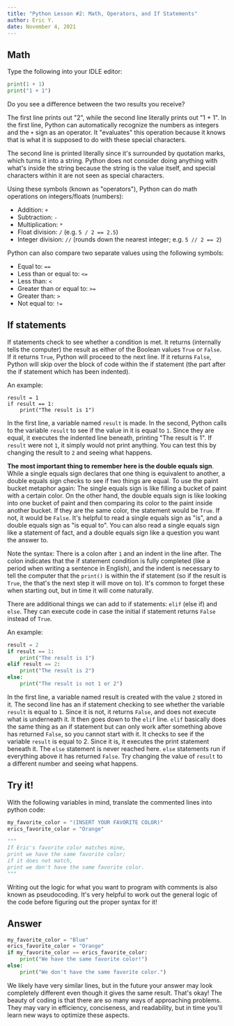 ```yaml
---
title: "Python Lesson #2: Math, Operators, and If Statements"
author: Eric Y.
date: November 4, 2021
---
```


## Math

Type the following into your IDLE editor:

```python
print(1 + 1)
print("1 + 1")
```

Do you see a difference between the two results you receive?

The first line prints out "2",
while the second line literally prints out "1 + 1".
In the first line,
Python can automatically recognize the numbers as integers
and the `+` sign as an operator.
It "evaluates" this operation because it knows
that is what it is supposed to do
with these special characters.

The second line is printed literally
since it's surrounded by quotation marks,
which turns it into a string.
Python does not consider doing anything
with what's inside the string
because the string is the value itself,
and special characters within it
are not seen as special characters.

Using these symbols (known as "operators"),
Python can do math operations on integers/floats (numbers):

- Addition: `+`
- Subtraction: `-`
- Multiplication: `*`
- Float division: `/`
  (e.g. `5 / 2 == 2.5`)
- Integer division: `//`
  (rounds down the nearest integer; e.g. `5 // 2 == 2`)

Python can also compare two separate values
using the following symbols:

- Equal to: `==`
- Less than or equal to: `<=`
- Less than: `<`
- Greater than or equal to: `>=`
- Greater than: `>`
- Not equal to: `!=`

## If statements

If statements check to see whether a condition is met.
It returns (internally tells the computer) the result
as either of the Boolean values `True` or `False`.
If it returns `True`,
Python will proceed to the next line.
If it returns `False`,
Python will skip over the block of code within the if statement
(the part after the if statement which has been indented).

An example:

```
result = 1
if result == 1:
    print("The result is 1")
```

In the first line, a variable named `result` is made.
In the second, Python calls to the variable `result`
to see if the value in it is equal to `1`.
Since they are equal,
it executes the indented line beneath,
printing "The result is 1".
If `result` were not `1`,
it simply would not print anything.
You can test this by changing the result to `2`
and seeing what happens.

**The most important thing to remember here is the double equals sign**.
While a single equals sign declares
that one thing is equivalent to another,
a double equals sign checks to see if two things are equal.
To use the paint bucket metaphor again:
The single equals sign is like
filling a bucket of paint with a certain color.
On the other hand, the double equals sign is like
looking into one bucket of paint
and then comparing its color to the paint inside another bucket.
If they are the same color, the statement would be `True`.
If not, it would be `False`.
It's helpful to read a single equals sign as "is",
and a double equals sign as "is equal to".
You can also read a single equals sign like a statement of fact,
and a double equals sign like a question you want the answer to.

Note the syntax:
There is a colon after `1` and an indent in the line after.
The colon indicates that the if statement condition is fully completed
(like a period when writing a sentence in English),
and the indent is necessary to tell the computer
that the `print()` is within the if statement
(so if the result is `True`,
the that's the next step it will move on to).
It's common to forget these when starting out,
but in time it will come naturally.

There are additional things we can add to if statements:
`elif` (else if) and `else`.
They can execute code
in case the initial if statement
returns `False` instead of `True`.

An example:

```python
result = 2
if result == 1:
    print("The result is 1")
elif result == 2:
    print("The result is 2")
else:
    print("The result is not 1 or 2")
```

In the first line,
a variable named result is created
with the value `2` stored in it.
The second line has an if statement checking to see
whether the variable `result` is equal to `1`.
Since it is not, it returns `False`,
and does not execute what is underneath it.
It then goes down to the `elif` line.
`elif` basically does the same thing as an if statement
but can only work after something above has returned `False`,
so you cannot start with it.
It checks to see if the variable `result` is equal to 2.
Since it is, it executes the print statement beneath it.
The `else` statement is never reached here.
`else` statements run if everything above it has returned `False`.
Try changing the value of `result` to a different number
and seeing what happens.

## Try it!

With the following variables in mind,
translate the commented lines into python code:

```python
my_favorite_color = "(INSERT YOUR FAVORITE COLOR)"
erics_favorite_color = "Orange"

"""
If Eric's favorite color matches mine,
print we have the same favorite color;
if it does not match,
print we don't have the same favorite color.
"""
```

Writing out the logic for what you want to program with comments
is also known as pseudocoding.
It's very helpful to work out the general logic of the code
before figuring out the proper syntax for it!

## Answer

```python
my_favorite_color = "Blue"
erics_favorite_color = "Orange"
if my_favorite_color == erics_favorite_color:
    print("We have the same favorite color!")
else:
    print("We don't have the same favorite color.")
```

We likely have very similar lines,
but in the future your answer may look completely different
even though it gives the same result.
That's okay!
The beauty of coding is
that there are so many ways of approaching problems.
They may vary in efficiency, conciseness, and readability,
but in time you'll learn new ways to optimize these aspects.
